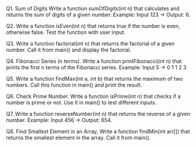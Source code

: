Q1. Sum of Digits Write a function sumOfDigits(int n) that calculates and returns the sum of digits of a given number.
    Example: Input 123 → Output: 6.

Q2. Write a function isEven(int n) that returns true if the number is even, otherwise false. Test the function with user input.

Q3. Write a function factorial(int n) that returns the factorial of a given number. Call it from main() and display the factorial.

Q4. Fibonacci Series (n terms). Write a function printFibonacci(int n) that prints the first n terms of the Fibonacci series.
    Example: Input 5 → 0 1 1 2 3

Q5. Write a function findMax(int a, int b) that returns the maximum of two numbers. Call this function in main() and print the result.

Q6. Check Prime Number. Write a function isPrime(int n) that checks if a number is prime or not. Use it in main() to test different inputs.

Q7. Write a function reverseNumber(int n) that returns the reverse of a given number.
    Example: Input 456 → Output: 654.

Q8. Find Smallest Element in an Array, Write a function findMin(int arr[]) that returns the smallest element in the array.
    Call it from main().